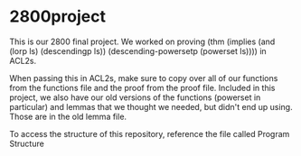 # 2800project

This is our 2800 final project. We worked on proving 
(thm (implies (and (lorp ls)
                   (descendingp ls))
              (descending-powersetp (powerset ls))))
in ACL2s.

When passing this in ACL2s, make sure to copy over all of our functions from the functions file and the proof from the proof file.
Included in this project, we also have our old versions of the functions (powerset in particular) and lemmas that we thought we needed,
but didn't end up using. Those are in the old lemma file.

To access the structure of this repository, reference the file called Program Structure
              
